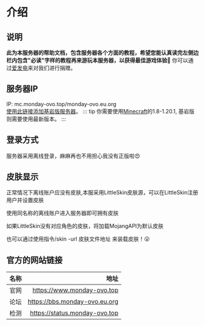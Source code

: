 # 介绍
## 说明
**此为本服务器的帮助文档，包含服务器各个方面的教程，希望您能认真读完左侧边栏内包含"必读"字样的教程再来游玩本服务器，以获得最佳游戏体验:tada:**
你可以通过[爱发电](https://afdian.net/a/mc_monday)来对我们进行捐赠。




## 服务器IP
IP: mc.monday-ovo.top/monday-ovo.eu.org  
[使用此链接添加基岩版服务器](minecraft://?addExternalServer=Monday|play.simpfun.vip:24458 "跳转添加服务器")。
::: tip
你需要使用[Minecraft](https://www.minecraft.net "跳转到Minecraft官网")的1.8-1.20.1,
基岩版则需要使用最新版本。
:::    


## 登录方式
服务器采用离线登录，麻麻再也不用担心我没有正版啦😍

## 皮肤显示
正常情况下离线账户应没有皮肤,本服采用LittleSkin皮肤源，可以在LittleSkin注册用户并设置皮肤  

使用同名称的离线账户进入服务器即可拥有皮肤  

如果LittleSkin没有对应角色的皮肤，将加载MojangAPI为默认皮肤    

也可以通过使用指令/skin -url 皮肤文件地址 来装载皮肤！😮  

## 官方的网站链接
| 名称          | 地址          |
| ------------- |-------------:|
| 官网          | https://www.monday-ovo.top |
| 论坛      | https://bbs.monday-ovo.eu.org      |
| 检测 | https://status.monday-ovo.top      |  
